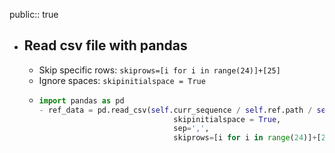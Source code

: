 public:: true

- ## Read csv file with pandas
	- Skip specific rows: `skiprows=[i for i in range(24)]+[25]`
	- Ignore spaces: `skipinitialspace = True`
	- ```python
	  import pandas as pd
	  - ref_data = pd.read_csv(self.curr_sequence / self.ref.path / self.ref.name,
	                                skipinitialspace = True,
	                                sep=',',
	                                skiprows=[i for i in range(24)]+[25])   # Skip matadata(0~23) & unit(25) for IE output
	  ```